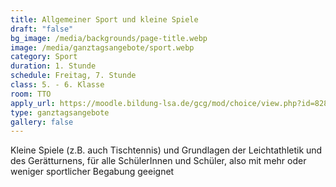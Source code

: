 ```yaml
---
title: Allgemeiner Sport und kleine Spiele
draft: "false"
bg_image: /media/backgrounds/page-title.webp
image: /media/ganztagsangebote/sport.webp
category: Sport
duration: 1. Stunde
schedule: Freitag, 7. Stunde
class: 5. - 6. Klasse
room: TTO
apply_url: https://moodle.bildung-lsa.de/gcg/mod/choice/view.php?id=828
type: ganztagsangebote
gallery: false
---
```

Kleine Spiele (z.B. auch Tischtennis) und Grundlagen der Leichtathletik und des Gerätturnens, für alle SchülerInnen und Schüler, also mit mehr oder weniger sportlicher Begabung geeignet
